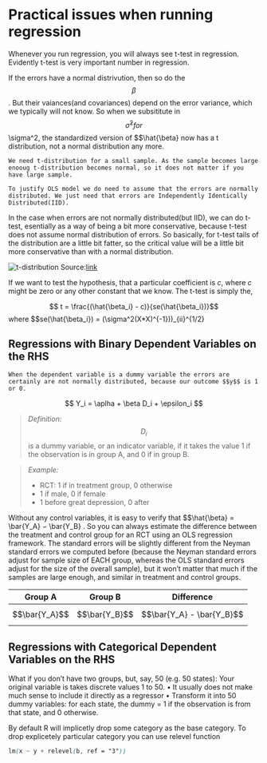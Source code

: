 
# Practical issues when running regression

Whenever you run regression, you will always see t-test in regression. Evidently t-test is very important number in regression.

If the errors have a normal distrivution, then so do the $$\beta$$. 
But their vaiances(and covariances) depend on the error variance,
which we typically will not know. So when we subsititute in $$\hat{\sigma}^2 for $$\sigma^2, the standardized version of $$\hat{\beta} now has a t
distribution, not a normal distribution any more. 

```tip
We need t-distribution for a small sample. As the sample becomes large enooug t-distribution becomes normal, so it does not matter if you have large sample.
```

```tip
To justify OLS model we do need to assume that the errors are normally distributed. We just need that errors are Independently Identically Distributed(IID).
```

In the case when errors are not normally distributed(but IID), we can do t-test, esentially as a way of being a bit more conservative, because t-test does not assume normal distribution of errors. So basically, for t-test tails of the distribution are a little bit fatter, so the critical value will be a little bit more conservative than with a normal distribution.

![t-distribution](https://www.dummies.com/wp-content/uploads/360214.image0.jpg)
Source:[link](https://www.dummies.com/wp-content/uploads/360214.image0.jpg)

If we want to test the hypothesis, that a particular coefficient is _c_, where _c_ might be zero or any other constant that we know. The t-test is simply the,

$$ t = \frac{(\hat{\beta_i} - c)}{se(\hat{\beta_i})}$$
where $$se(\hat{\beta_i}) = (\sigma^2(X*X)^{-1}))_{ii}^{1/2}

## Regressions with Binary Dependent Variables on the RHS

```tip
When the dependent variable is a dummy variable the errors are certainly are not normally distributed, because our outcome $$y$$ is 1 or 0.
```
$$ Y_i = \aplha + \beta D_i + \epsilon_i $$

> *Definition:* $$D_i$$ is a dummy variable, or an indicator variable, if it takes the value 1 if the observation is in group A, and 0 if in group B. 

> *Example:* 
>    - RCT: 1 if in treatment group, 0 otherwise
>    - 1 if male, 0 if female
>    - 1 before great depression, 0 after
 

 Without any control variables, it is easy to verify that
$$\hat{\beta} = \bar{Y_A} − \bar{Y_B} .
So you can always estimate the difference between the treatment
and control group for an RCT using an OLS regression framework.
The standard errors will be slightly different from the Neyman
standard errors we computed before (because the Neyman
standard errors adjust for sample size of EACH group, whereas the
OLS standard errors adjust for the size of the overall sample), but
it won’t matter that much if the samples are large enough, and
similar in treatment and control groups.

|Group A | Group B| Difference|
|-----   | ----   | -----|
|$$\bar{Y_A}$$|$$\bar{Y_B}$$|  $$\bar{Y_A} - \bar{Y_B}$$ |


## Regressions with Categorical Dependent Variables on the RHS

What if you don’t have two groups, but, say, 50 (e.g. 50 states):
Your original variable is takes discrete values 1 to 50.
• It usually does not make much sense to include it directly as a
regressor
• Transform it into 50 dummy variables: for each state, the dummy
= 1 if the observation is from that state, and 0 otherwise.

By default R will implicetly drop some category as the base category. To drop explicetely particular category you can use relevel function

```scss
lm(x ~ y + relevel(b, ref = "3")) 
```
